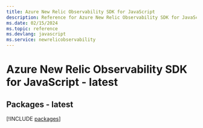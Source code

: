 ```yaml
---
title: Azure New Relic Observability SDK for JavaScript
description: Reference for Azure New Relic Observability SDK for JavaScript
ms.date: 02/15/2024
ms.topic: reference
ms.devlang: javascript
ms.service: newrelicobservability
---
```

# Azure New Relic Observability SDK for JavaScript - latest
## Packages - latest
[!INCLUDE [packages](new-relic-observability-index.md)]